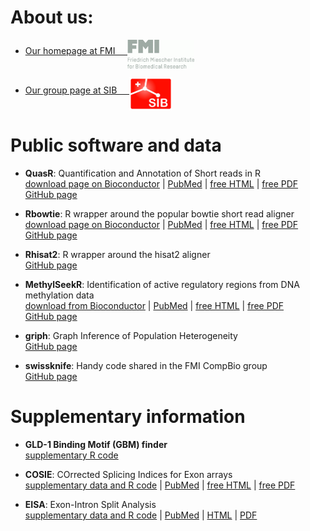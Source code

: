 # About us:

- [Our homepage at FMI &nbsp; &nbsp; <img src="assets/images/logo-FMI-grey.gif" alt="FMI logo" align="middle" height="46" width="107">](http://www.fmi.ch/research/platforms/platform.html?plt=115)  

- [Our group page at SIB &nbsp; &nbsp; <img src="assets/images/sib_emblem_low_res.jpg" alt="SIB logo" align="middle" height="53" width="69">](https://www.sib.swiss/stadler-michael/michael-stadler-sub)  

# Public software and data  
- **QuasR**: Quantification and Annotation of Short reads in R  
  [download page on Bioconductor](https://bioconductor.org/packages/QuasR/) |
  [PubMed](https://www.ncbi.nlm.nih.gov/pubmed/25417205) |
  [free HTML](https://www.ncbi.nlm.nih.gov/pmc/articles/PMC4382904/) |
  [free PDF](https://www.ncbi.nlm.nih.gov/pmc/articles/PMC4382904/pdf/btu781.pdf)  
  [GitHub page](https://github.com/fmicompbio/QuasR)  


- **Rbowtie**: R wrapper around the popular bowtie short read aligner  
  [download page on Bioconductor](https://bioconductor.org/packages/Rbowtie/) |
  [PubMed](https://www.ncbi.nlm.nih.gov/pubmed/25417205) |
  [free HTML](https://www.ncbi.nlm.nih.gov/pmc/articles/PMC4382904/) |
  [free PDF](https://www.ncbi.nlm.nih.gov/pmc/articles/PMC4382904/pdf/btu781.pdf)  
  [GitHub page](https://github.com/fmicompbio/Rbowtie)  

- **Rhisat2**: R wrapper around the hisat2 aligner  
  [GitHub page](https://github.com/fmicompbio/Rhisat2)  

- **MethylSeekR**: Identification of active regulatory regions from DNA methylation data  
  [download from Bioconductor](https://bioconductor.org/packages/MethylSeekR/) |
  [PubMed](https://www.ncbi.nlm.nih.gov/pubmed/23828043) |
  [free HTML](https://www.ncbi.nlm.nih.gov/pmc/articles/PMC3763559/) |
  [free PDF](https://www.ncbi.nlm.nih.gov/pmc/articles/PMC3763559/pdf/gkt599.pdf)  
  [GitHub page](https://github.com/fmicompbio/Rbowtie)  

- **griph**: Graph Inference of Population Heterogeneity  
  [GitHub page](https://github.com/fmicompbio/griph)  

- **swissknife**: Handy code shared in the FMI CompBio group  
  [GitHub page](https://github.com/fmicompbio/swissknife)  

# Supplementary information  
- **GLD-1 Binding Motif (GBM) finder**  
  [supplementary R code](projects/GBM_finder/gbmFinder.html)  
  
- **COSIE**: COrrected Splicing Indices for Exon arrays  
  [supplementary data and R code](projects/cosie/cosie.html) |
  [PubMed](https://www.ncbi.nlm.nih.gov/pubmed/19528075) |
  [free HTML](https://www.ncbi.nlm.nih.gov/pmc/articles/PMC2760813/) |
  [free PDF](https://www.ncbi.nlm.nih.gov/pmc/articles/PMC2760813/pdf/gkp508.pdf)  

- **EISA**: Exon-Intron Split Analysis  
  [supplementary data and R code](projects/EISA/EISA.html) |
  [PubMed](https://www.ncbi.nlm.nih.gov/pubmed/26098447) |
  [HTML](http://www.nature.com/articles/nbt.3269) |
  [PDF](http://www.nature.com/articles/nbt.3269.pdf)  
